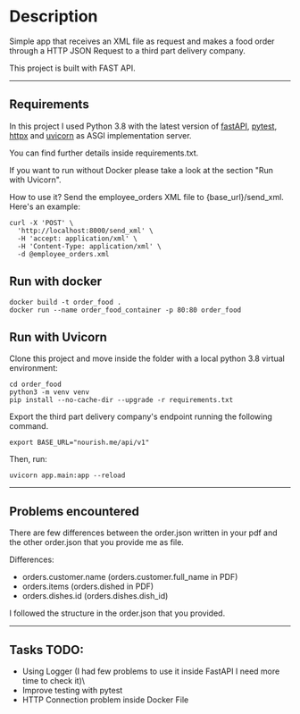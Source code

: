 # Description
Simple app that receives an XML file as request and makes a food order through a HTTP JSON Request to a third part delivery company.

This project is built with FAST API.
- - - 
## Requirements
In this project I used Python 3.8 with the latest version of [fastAPI](https://fastapi.tiangolo.com/), [pytest](https://docs.pytest.org/en/7.0.x/),  [httpx](https://www.python-httpx.org/) and [uvicorn](https://www.uvicorn.org/) as ASGI implementation server.

You can find further details inside requirements.txt.

If you want to run without Docker please take a look at the section "Run with Uvicorn".

How to use it? Send the employee_orders XML file to {base_url}/send_xml.\
Here's an example:

```
curl -X 'POST' \
  'http://localhost:8000/send_xml' \
  -H 'accept: application/xml' \
  -H 'Content-Type: application/xml' \
  -d @employee_orders.xml
```

## Run with docker 

```
docker build -t order_food . 
docker run --name order_food_container -p 80:80 order_food

```

## Run with Uvicorn 
Clone this project and move inside the folder with a local python 3.8 virtual environment:

```
cd order_food
python3 -m venv venv
pip install --no-cache-dir --upgrade -r requirements.txt
```
Export the third part delivery company's endpoint running the following command. 

```
export BASE_URL="nourish.me/api/v1"
```
Then, run:

```
uvicorn app.main:app --reload
```

- - - 
## Problems encountered

There are few differences between the order.json written in your pdf and the other order.json that you provide me as file.

Differences:
- orders.customer.name (orders.customer.full_name in PDF)
- orders.items (orders.dished in PDF)
- orders.dishes.id (orders.dishes.dish_id)

I followed the structure in the order.json that you provided.

----
## Tasks TODO:

- Using Logger (I had few problems to use it inside FastAPI I need more time to check it)\
- Improve testing with pytest
- HTTP Connection problem inside Docker File